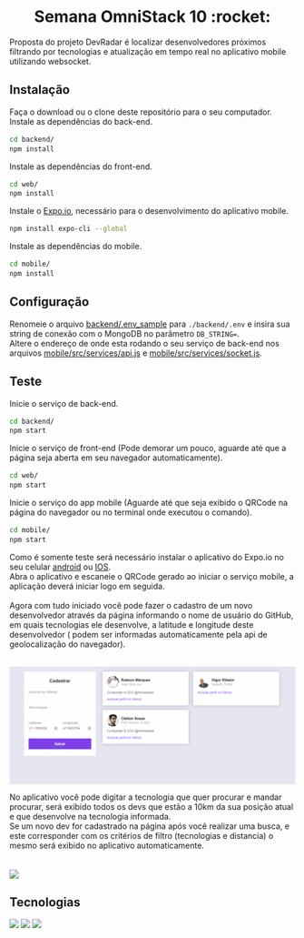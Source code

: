 <h1 align="center">Semana OmniStack 10 :rocket:</h1> 
Proposta do projeto DevRadar é localizar desenvolvedores próximos filtrando por tecnologias e atualização em tempo real no aplicativo mobile utilizando websocket.
<p>
<p>

## Instalação
Faça o download ou o clone deste repositório para o seu computador.  
Instale as dependências do back-end.  
```bash
cd backend/
npm install
```  
Instale as dependências do front-end.  
```bash
cd web/
npm install
```  
Instale o [Expo.io](https://expo.io/), necessário para o desenvolvimento do aplicativo mobile.  
```bash
npm install expo-cli --global
```  
Instale as dependências do mobile.  
```bash
cd mobile/
npm install
```  

## Configuração  
Renomeie o arquivo [backend/.env_sample](./backend/.env_sample) para `./backend/.env` e insira sua string de conexão com o MongoDB no parâmetro `DB_STRING=`.  
Altere o endereço de onde esta rodando o seu serviço de back-end nos arquivos [mobile/src/services/api.js](./mobile/src/services/api.js) e [mobile/src/services/socket.js](./mobile/src/services/api.js).  

## Teste
Inicie o serviço de back-end.  
```bash
cd backend/
npm start
```
Inicie o serviço de front-end (Pode demorar um pouco, aguarde até que a página seja aberta em seu navegador automaticamente).  
```bash
cd web/
npm start
```
Inicie o serviço do app mobile (Aguarde até que seja exibido o QRCode na página do navegador ou no terminal onde executou o comando).  
```bash
cd mobile/
npm start
```
Como é somente teste será necessário instalar o aplicativo do Expo.io no seu celular [android](https://play.google.com/store/apps/details?id=host.exp.exponent&referrer=www) ou [IOS](https://itunes.apple.com/app/apple-store/id982107779).  
Abra o aplicativo e escaneie o QRCode gerado ao iniciar o serviço mobile, a aplicação deverá iniciar logo em seguida.  
<br>
Agora com tudo iniciado você pode fazer o cadastro de um novo desenvolvedor através da página informando o nome de usuário do GitHub, em quais tecnologias ele desenvolve, a latitude e longitude deste desenvolvedor ( podem ser informadas automaticamente pela api de geolocalização do navegador).  

<br>
<img align="center" src="./public/web.gif"></img>
<br>

No aplicativo você pode digitar a tecnologia que quer procurar e mandar procurar, será exibido todos os devs que estão a 10km da sua posição atual e que desenvolve na tecnologia informada.  
Se um novo dev for cadastrado na página após você realizar uma busca, e este corresponder com os critérios de filtro (tecnologias e distancia) o mesmo será exibido no aplicativo automaticamente.  

<br>
<img align="center" src="./public/mobile.gif"></img>
<br>

## Tecnologias
<img src="https://img.shields.io/badge/node.js@lts-12.14.1-informational?logo=Node.JS"></img>
<img src="https://img.shields.io/badge/react-16.12.0-informational?logo=react"></img>
<img src="https://img.shields.io/badge/expo--CLI-3.11.7-informational?logo=expo"></img>
